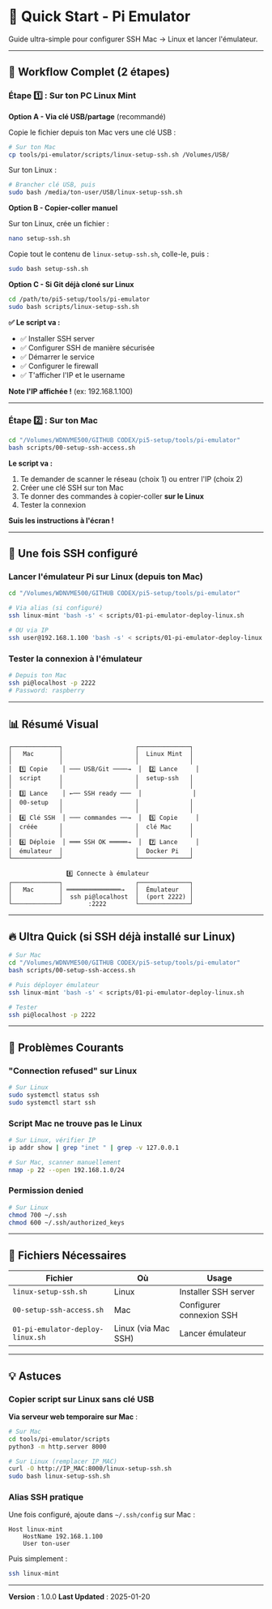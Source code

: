 # 🚀 Quick Start - Pi Emulator

Guide ultra-simple pour configurer SSH Mac → Linux et lancer l'émulateur.

---

## 🎯 Workflow Complet (2 étapes)

### Étape 1️⃣ : Sur ton PC Linux Mint

**Option A - Via clé USB/partage** (recommandé)

Copie le fichier depuis ton Mac vers une clé USB :
```bash
# Sur ton Mac
cp tools/pi-emulator/scripts/linux-setup-ssh.sh /Volumes/USB/
```

Sur ton Linux :
```bash
# Brancher clé USB, puis
sudo bash /media/ton-user/USB/linux-setup-ssh.sh
```

**Option B - Copier-coller manuel**

Sur ton Linux, crée un fichier :
```bash
nano setup-ssh.sh
```

Copie tout le contenu de `linux-setup-ssh.sh`, colle-le, puis :
```bash
sudo bash setup-ssh.sh
```

**Option C - Si Git déjà cloné sur Linux**

```bash
cd /path/to/pi5-setup/tools/pi-emulator
sudo bash scripts/linux-setup-ssh.sh
```

**✅ Le script va :**
- ✅ Installer SSH server
- ✅ Configurer SSH de manière sécurisée
- ✅ Démarrer le service
- ✅ Configurer le firewall
- ✅ T'afficher l'IP et le username

**Note l'IP affichée !** (ex: 192.168.1.100)

---

### Étape 2️⃣ : Sur ton Mac

```bash
cd "/Volumes/WDNVME500/GITHUB CODEX/pi5-setup/tools/pi-emulator"
bash scripts/00-setup-ssh-access.sh
```

**Le script va :**
1. Te demander de scanner le réseau (choix 1) ou entrer l'IP (choix 2)
2. Créer une clé SSH sur ton Mac
3. Te donner des commandes à copier-coller **sur le Linux**
4. Tester la connexion

**Suis les instructions à l'écran !**

---

## 🎉 Une fois SSH configuré

### Lancer l'émulateur Pi sur Linux (depuis ton Mac)

```bash
cd "/Volumes/WDNVME500/GITHUB CODEX/pi5-setup/tools/pi-emulator"

# Via alias (si configuré)
ssh linux-mint 'bash -s' < scripts/01-pi-emulator-deploy-linux.sh

# OU via IP
ssh user@192.168.1.100 'bash -s' < scripts/01-pi-emulator-deploy-linux.sh
```

### Tester la connexion à l'émulateur

```bash
# Depuis ton Mac
ssh pi@localhost -p 2222
# Password: raspberry
```

---

## 📊 Résumé Visual

```
┌─────────────┐                    ┌──────────────┐
│   Mac       │                    │  Linux Mint  │
│             │                    │              │
│  1️⃣ Copie    │ ─── USB/Git ────→  │  2️⃣ Lance     │
│  script     │                    │  setup-ssh   │
│             │                    │              │
│  3️⃣ Lance    │ ←── SSH ready ───  │              │
│  00-setup   │                    │              │
│             │                    │              │
│  4️⃣ Clé SSH  │ ─── commandes ──→  │  5️⃣ Copie     │
│  créée      │                    │  clé Mac     │
│             │                    │              │
│  6️⃣ Déploie  │ ═══ SSH OK ═════→  │  7️⃣ Lance     │
│  émulateur  │                    │  Docker Pi   │
└─────────────┘                    └──────────────┘

                8️⃣ Connecte à émulateur
┌─────────────┐                    ┌──────────────┐
│   Mac       │ ═══════════════→   │  Émulateur   │
│             │  ssh pi@localhost  │  (port 2222) │
└─────────────┘       :2222        └──────────────┘
```

---

## 🔥 Ultra Quick (si SSH déjà installé sur Linux)

```bash
# Sur Mac
cd "/Volumes/WDNVME500/GITHUB CODEX/pi5-setup/tools/pi-emulator"
bash scripts/00-setup-ssh-access.sh

# Puis déployer émulateur
ssh linux-mint 'bash -s' < scripts/01-pi-emulator-deploy-linux.sh

# Tester
ssh pi@localhost -p 2222
```

---

## 🐛 Problèmes Courants

### "Connection refused" sur Linux

```bash
# Sur Linux
sudo systemctl status ssh
sudo systemctl start ssh
```

### Script Mac ne trouve pas le Linux

```bash
# Sur Linux, vérifier IP
ip addr show | grep "inet " | grep -v 127.0.0.1

# Sur Mac, scanner manuellement
nmap -p 22 --open 192.168.1.0/24
```

### Permission denied

```bash
# Sur Linux
chmod 700 ~/.ssh
chmod 600 ~/.ssh/authorized_keys
```

---

## 📁 Fichiers Nécessaires

| Fichier | Où | Usage |
|---------|-----|-------|
| `linux-setup-ssh.sh` | Linux | Installer SSH server |
| `00-setup-ssh-access.sh` | Mac | Configurer connexion SSH |
| `01-pi-emulator-deploy-linux.sh` | Linux (via Mac SSH) | Lancer émulateur |

---

## 💡 Astuces

### Copier script sur Linux sans clé USB

**Via serveur web temporaire sur Mac** :
```bash
# Sur Mac
cd tools/pi-emulator/scripts
python3 -m http.server 8000

# Sur Linux (remplacer IP_MAC)
curl -O http://IP_MAC:8000/linux-setup-ssh.sh
sudo bash linux-setup-ssh.sh
```

### Alias SSH pratique

Une fois configuré, ajoute dans `~/.ssh/config` sur Mac :
```
Host linux-mint
    HostName 192.168.1.100
    User ton-user
```

Puis simplement :
```bash
ssh linux-mint
```

---

**Version** : 1.0.0
**Last Updated** : 2025-01-20
